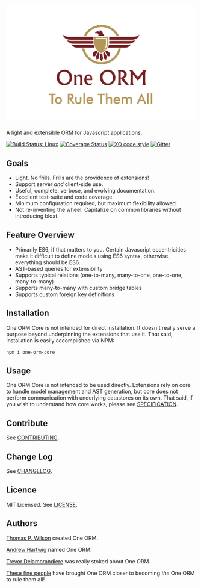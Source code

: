 # ![pageres](https://github.com/one-orm/one-orm.org/raw/master/media/logo-large.png)

A light and extensible ORM for Javascript applications.

[![Build Status: Linux](https://travis-ci.org/one-orm/core.svg?branch=master)](https://travis-ci.org/one-orm/core)
[![Coverage Status](https://coveralls.io/repos/github/one-orm/core/badge.svg?branch=master)](https://coveralls.io/github/one-orm/core?branch=master)
[![XO code style](https://img.shields.io/badge/code_style-XO-5ed9c7.svg)](https://github.com/one-orm/core)
[![Gitter](https://badges.gitter.im/join_chat.svg)](https://gitter.im/one-orm/Lobby)


## Goals

- Light. No frills. Frills are the providence of extensions!
- Support server _and_ client-side use.
- Useful, complete, verbose, and evolving documentation.
- Excellent test-suite and code coverage.
- Minimum configuration required, but maximum flexibility allowed.
- Not re-inventing the wheel. Capitalize on common libraries without introducing bloat.


## Feature Overview

- Primarily ES6, if that matters to you. Certain Javascript eccentricities make it difficult to define models using ES6 syntax, otherwise, everything should be ES6.
- AST-based queries for extensibility
- Supports typical relations (one-to-many, many-to-one, one-to-one, many-to-many)
- Supports many-to-many with custom bridge tables
- Supports custom foreign key definitions


## Installation

One ORM Core is not intended for direct installation. It doesn't really serve a purpose beyond underpinning the extensions that use it. That said, installation is easily accomplished via NPM:

```
npm i one-orm-core
```


## Usage

One ORM Core is not intended to be used directly. Extensions rely on core to handle model management and AST generation, but core does not perform communication with underlying datastores on its own. That said, if you wish to understand how core works, please see [SPECIFICATION](SPECIFICATION.md).


## Contribute

See [CONTRIBUTING](CONTRIBUTING.md).


## Change Log

See [CHANGELOG](CHANGELOG.md).


## Licence

MIT Licensed. See [LICENSE](LICENSE).


## Authors

[Thomas P. Wilson](https://github.com/thomas-p-wilson) created One ORM.

[Andrew Hartwig](https://github.com/Andrew1431) named One ORM.

[Trevor Delamorandiere](https://github.com/tdelam) was really stoked about One ORM.

[These fine people](https://github.com/one-orm/core/contributors) have brought One ORM closer to becoming _the_ One ORM to rule them all!